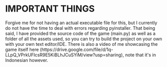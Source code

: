 <h1> IMPORTANT THINGS </h1>
Forgive me for not having an actual executable file for this, but I currently do not have the time to deal with errors regarding pyinstaller. That being said, I have provided the source code of the game (main.py) as well as a folder of all the assets used, so you can try to build the project on your own with your own text editor/IDE. There is also a video of me showcasing the game itself here (https://drive.google.com/file/d/1q-LLpQ_VPrkUFIcsR9E5KiBLhJCuSYiM/view?usp=sharing), note that it's in Indonesian however.
